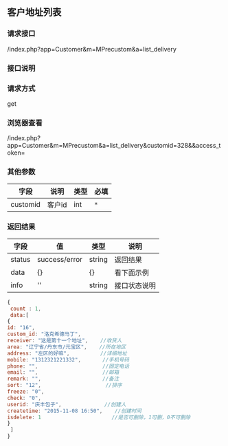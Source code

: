 ## 客户地址列表
### **请求接口**
/index.php?app=Customer&m=MPrecustom&a=list_delivery

### **接口说明**

### **请求方式**
get

### **浏览器查看**
/index.php?app=Customer&m=MPrecustom&a=list_delivery&customid=328&&access_token=



### **其他参数**
|字段       |说明            |类型    |必填           |
| --------- |--------      |--------|--------       |
|customid     |客户id | int| `*`         |


### **返回结果**
|字段       |值             |类型    |说明           |
| --------- |--------      |--------|--------       |
|status     |success/error |string |返回结果         |
|data       |{}| {} |看下面示例 |
|info       | '' | string | 接口状态说明  |

``` javascript
{
 count : 1,
 data:[
{
id: "16",
custom_id: "洛克希德马丁",     
receiver: "这是第十一个地址",    //收货人
area: "辽宁省/丹东市/元宝区",    //所在地区
address: "左区的好嘛",          //详细地址
mobile: "1312321221332",       //手机号码
phone: "",                     //固定电话
email: "",                     //邮箱
remark: "",                    //备注
sort: "12",                     //排序
freeze: "0",                
check: "0",
userid: "庆丰包子",              //创建人
createtime: "2015-11-08 16:50",    //创建时间
isdelete: 1                       //是否可删除，1可删，0不可删除
}
 ]
}